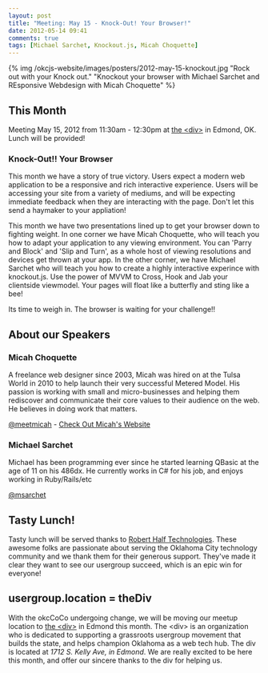 ```yaml
---
layout: post
title: "Meeting: May 15 - Knock-Out! Your Browser!"
date: 2012-05-14 09:41
comments: true
tags: [Michael Sarchet, Knockout.js, Micah Choquette]
---
```


{% img /okcjs-website/images/posters/2012-may-15-knockout.jpg  "Rock out with your Knock out." "Knockout your browser with Michael Sarchet and REsponsive Webdesign with Micah Choquette" %}



## This Month

Meeting May 15, 2012 from 11:30am - 12:30pm at [the &lt;div&gt;](http://thediv.org) in Edmond, OK. Lunch will be provided!

### Knock-Out!! Your Browser

This month we have a story of true victory. Users expect a modern web application to be a responsive and rich interactive experience. Users will be accessing your site from a variety of mediums, and will be expecting immediate feedback when they are interacting with the page. Don't let this send a haymaker to your appliation!

This month we have two presentations lined up to get your browser down to fighting weight. In one corner we have Micah Choquette, who will teach you how to adapt your application to any viewing environment. You can 'Parry and Block' and 'Slip and Turn', as a whole host of viewing resolutions and devices get thrown at your app. In the other corner, we have Michael Sarchet who will teach you how to create a highly interactive experince with knockout.js. Use the power of MVVM to Cross, Hook and Jab your clientside viewmodel. Your pages will float like a butterfly and sting like a bee!

Its time to weigh in. The browser is waiting for your challenge!!

<!-- more -->

## About our Speakers

### Micah Choquette

A freelance web designer since 2003, Micah was hired on at the Tulsa World in 2010 to help launch their very successful Metered Model. His passion is working with small and micro-businesses and helping them rediscover and communicate their core values to their audience on the web. He believes in doing work that matters.

[@meetmicah](http://twitter.com/meetmicah) - [Check Out Micah's Website](http://www.meetmicah.com/)

### Michael Sarchet

Michael has been programming ever since he started learning QBasic at
the age of 11 on his 486dx. He currently works in C# for his job, and
enjoys working in Ruby/Rails/etc

[@msarchet](http://twitter.com/msarchet)

## Tasty Lunch!

Tasty lunch will be served thanks to [Robert Half Technologies](http://www.roberthalftechnology.com/). These awesome folks are passionate about serving the Oklahoma City technology community and we thank them for their generous support. They've made it clear they want to see our usergroup succeed, which is an epic win for everyone!

## usergroup.location = theDiv

With the okcCoCo undergoing change, we will be moving our meetup location to [the &lt;div&gt;](http://thediv.org) in Edmond this month. The &lt;div&gt; is an organization who is dedicated to supporting a grassroots usergroup movement that builds the state, and helps champion Oklahoma as a web tech hub. The div is located at *1712 S. Kelly Ave, in Edmond*. We are really excited to be here this month, and offer our sincere thanks to the div for helping us.

